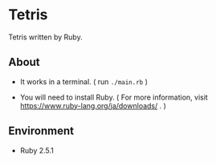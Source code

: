 # Tetris

Tetris written by Ruby.

## About

- It works in a terminal. ( run `./main.rb` )

- You will need to install Ruby. ( For more information, visit https://www.ruby-lang.org/ja/downloads/ . )

## Environment

- Ruby 2.5.1
